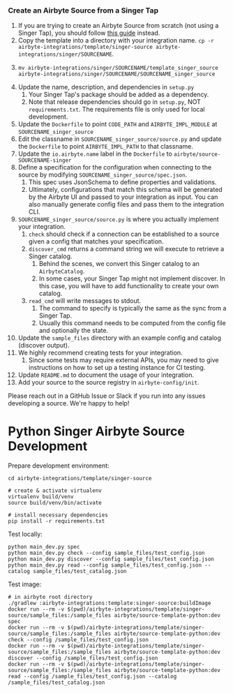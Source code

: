 ### Create an Airbyte Source from a Singer Tap
1. If you are trying to create an Airbyte Source from scratch (not using a Singer Tap), you should follow [this guide](https://github.com/airbytehq/airbyte/blob/master/airbyte-integrations/template/python-source/README.md) instead.
1. Copy the template into a directory with your integration name. `cp -r airbyte-integrations/template/singer-source airbyte-integrations/singer/SOURCENAME`.
1. ```
   mv airbyte-integrations/singer/SOURCENAME/template_singer_source airbyte-integrations/singer/SOURCENAME/SOURCENAME_singer_source
   ``` 
1. Update the name, description, and dependencies in `setup.py`
    1. Your Singer Tap's package should be added as a dependency.
    1. Note that release dependencies should go in `setup.py`, NOT `requirements.txt`. The requirements file is only used for local development. 
1. Update the `Dockerfile` to point `CODE_PATH` and `AIRBYTE_IMPL_MODULE` at `SOURCENAME_singer_source`
1. Edit the classname in `SOURCENAME_singer_source/source.py` and update the `Dockerfile` to point `AIRBYTE_IMPL_PATH` to that classname. 
1. Update the `io.airbyte.name` label in the `Dockerfile` to `airbyte/source-SOURCENAME-singer`
1. Define a specification for the configuration when connecting to the source by modifying `SOURCENAME_singer_source/spec.json`.
    1. This spec uses JsonSchema to define properties and validations.
    1. Ultimately, configurations that match this schema will be generated by the Airbyte UI and passed to your integration as input. You can also manually generate config files and pass them to the integration CLI.
1. `SOURCENAME_singer_source/source.py` is where you actually implement your integration.
    1. `check` should check if a connection can be established to a source given a config that matches your specification.
    1. `discover_cmd` returns a command string we will execute to retrieve a Singer catalog.
        1. Behind the scenes, we convert this Singer catalog to an `AirbyteCatalog`. 
        1. In some cases, your Singer Tap might not implement discover. In this case, you will have to add functionality to create your own catalog.
    1. `read_cmd` will write messages to stdout. 
        1. The command to specify is typically the same as the sync from a Singer Tap.
        1. Usually this command needs to be computed from the config file and optionally the state.
1. Update the `sample_files` directory with an example config and catalog (discover output).
1. We highly recommend creating tests for your integration. 
    1. Since some tests may require external APIs, you may need to give instructions on how to set up a testing instance for CI testing.
1. Update `README.md` to document the usage of your integration. 
1. Add your source to the source registry in `airbyte-config/init`.

Please reach out in a GitHub Issue or Slack if you run into any issues developing a source. We're happy to help!

# Python Singer Airbyte Source Development

Prepare development environment:
```
cd airbyte-integrations/template/singer-source

# create & activate virtualenv
virtualenv build/venv
source build/venv/bin/activate

# install necessary dependencies
pip install -r requirements.txt
```

Test locally:
```
python main_dev.py spec
python main_dev.py check --config sample_files/test_config.json
python main_dev.py discover --config sample_files/test_config.json
python main_dev.py read --config sample_files/test_config.json --catalog sample_files/test_catalog.json
```

Test image:
```
# in airbyte root directory
./gradlew :airbyte-integrations:template:singer-source:buildImage
docker run --rm -v $(pwd)/airbyte-integrations/template/singer-source/sample_files:/sample_files airbyte/source-template-python:dev spec
docker run --rm -v $(pwd)/airbyte-integrations/template/singer-source/sample_files:/sample_files airbyte/source-template-python:dev check --config /sample_files/test_config.json
docker run --rm -v $(pwd)/airbyte-integrations/template/singer-source/sample_files:/sample_files airbyte/source-template-python:dev discover --config /sample_files/test_config.json
docker run --rm -v $(pwd)/airbyte-integrations/template/singer-source/sample_files:/sample_files airbyte/source-template-python:dev read --config /sample_files/test_config.json --catalog /sample_files/test_catalog.json
```
